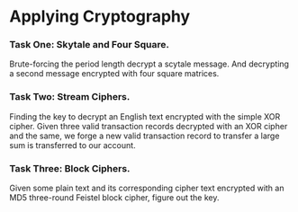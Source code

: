 # Applying Cryptography

### Task One: Skytale and Four Square.
Brute-forcing the period length decrypt a scytale message. 
And decrypting a second message encrypted with four square matrices.

### Task Two: Stream Ciphers.
Finding the key to decrypt an English text encrypted with the simple XOR cipher.
Given three valid transaction records decrypted with an XOR cipher and the same,
we forge a new valid transaction record to transfer a large sum is transferred to our account.

### Task Three: Block Ciphers.
Given some plain text and its corresponding cipher text encrypted with an MD5 
three-round Feistel block cipher, figure out the key.
